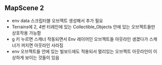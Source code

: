 MapScene 2
 - 
 - env data 스크립터블 오브젝트 생성해서 추가 필요
 - Terrains에 2, 4번 터레인에 있는 Collectible_Objects 안에 있는 오브젝트들만 상호작용 가능함
 - g 키 누르면 스캐너 작동되면서 Env 레이어인 오브젝트들 아웃라인 생겼다가 스캐너가 꺼지면 아웃라인 사라짐
 - env 오브젝트들 안에 있는 빌보드에도 적용되서 멀리있는 오브젝트 아웃라인이 이상하게 보이는 것들이 있음
